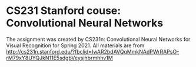 # CS231 Stanford couse: Convolutional Neural Networks 
The assignment was created by CS231n: Convolutional Neural Networks for Visual Recognition for Spring 2021.
All materials are from http://cs231n.stanford.edu/?fbclid=IwAR2bdAVQqMmkNAdPWrRAPsO-rM79xY8UYQJkN11E5sdgbVeysjhbrmhhv1M
